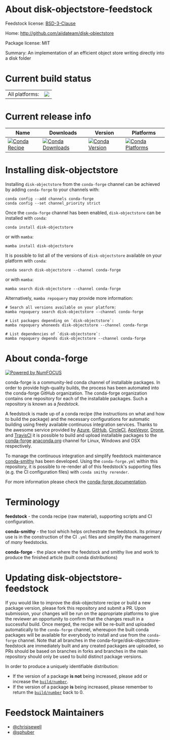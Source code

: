About disk-objectstore-feedstock
================================

Feedstock license: [BSD-3-Clause](https://github.com/conda-forge/disk-objectstore-feedstock/blob/main/LICENSE.txt)

Home: http://github.com/aiidateam/disk-objectstore

Package license: MIT

Summary: An implementation of an efficient object store writing directly into a disk folder

Current build status
====================


<table><tr><td>All platforms:</td>
    <td>
      <a href="https://dev.azure.com/conda-forge/feedstock-builds/_build/latest?definitionId=11329&branchName=main">
        <img src="https://dev.azure.com/conda-forge/feedstock-builds/_apis/build/status/disk-objectstore-feedstock?branchName=main">
      </a>
    </td>
  </tr>
</table>

Current release info
====================

| Name | Downloads | Version | Platforms |
| --- | --- | --- | --- |
| [![Conda Recipe](https://img.shields.io/badge/recipe-disk--objectstore-green.svg)](https://anaconda.org/conda-forge/disk-objectstore) | [![Conda Downloads](https://img.shields.io/conda/dn/conda-forge/disk-objectstore.svg)](https://anaconda.org/conda-forge/disk-objectstore) | [![Conda Version](https://img.shields.io/conda/vn/conda-forge/disk-objectstore.svg)](https://anaconda.org/conda-forge/disk-objectstore) | [![Conda Platforms](https://img.shields.io/conda/pn/conda-forge/disk-objectstore.svg)](https://anaconda.org/conda-forge/disk-objectstore) |

Installing disk-objectstore
===========================

Installing `disk-objectstore` from the `conda-forge` channel can be achieved by adding `conda-forge` to your channels with:

```
conda config --add channels conda-forge
conda config --set channel_priority strict
```

Once the `conda-forge` channel has been enabled, `disk-objectstore` can be installed with `conda`:

```
conda install disk-objectstore
```

or with `mamba`:

```
mamba install disk-objectstore
```

It is possible to list all of the versions of `disk-objectstore` available on your platform with `conda`:

```
conda search disk-objectstore --channel conda-forge
```

or with `mamba`:

```
mamba search disk-objectstore --channel conda-forge
```

Alternatively, `mamba repoquery` may provide more information:

```
# Search all versions available on your platform:
mamba repoquery search disk-objectstore --channel conda-forge

# List packages depending on `disk-objectstore`:
mamba repoquery whoneeds disk-objectstore --channel conda-forge

# List dependencies of `disk-objectstore`:
mamba repoquery depends disk-objectstore --channel conda-forge
```


About conda-forge
=================

[![Powered by
NumFOCUS](https://img.shields.io/badge/powered%20by-NumFOCUS-orange.svg?style=flat&colorA=E1523D&colorB=007D8A)](https://numfocus.org)

conda-forge is a community-led conda channel of installable packages.
In order to provide high-quality builds, the process has been automated into the
conda-forge GitHub organization. The conda-forge organization contains one repository
for each of the installable packages. Such a repository is known as a *feedstock*.

A feedstock is made up of a conda recipe (the instructions on what and how to build
the package) and the necessary configurations for automatic building using freely
available continuous integration services. Thanks to the awesome service provided by
[Azure](https://azure.microsoft.com/en-us/services/devops/), [GitHub](https://github.com/),
[CircleCI](https://circleci.com/), [AppVeyor](https://www.appveyor.com/),
[Drone](https://cloud.drone.io/welcome), and [TravisCI](https://travis-ci.com/)
it is possible to build and upload installable packages to the
[conda-forge](https://anaconda.org/conda-forge) [anaconda.org](https://anaconda.org/)
channel for Linux, Windows and OSX respectively.

To manage the continuous integration and simplify feedstock maintenance
[conda-smithy](https://github.com/conda-forge/conda-smithy) has been developed.
Using the ``conda-forge.yml`` within this repository, it is possible to re-render all of
this feedstock's supporting files (e.g. the CI configuration files) with ``conda smithy rerender``.

For more information please check the [conda-forge documentation](https://conda-forge.org/docs/).

Terminology
===========

**feedstock** - the conda recipe (raw material), supporting scripts and CI configuration.

**conda-smithy** - the tool which helps orchestrate the feedstock.
                   Its primary use is in the construction of the CI ``.yml`` files
                   and simplify the management of *many* feedstocks.

**conda-forge** - the place where the feedstock and smithy live and work to
                  produce the finished article (built conda distributions)


Updating disk-objectstore-feedstock
===================================

If you would like to improve the disk-objectstore recipe or build a new
package version, please fork this repository and submit a PR. Upon submission,
your changes will be run on the appropriate platforms to give the reviewer an
opportunity to confirm that the changes result in a successful build. Once
merged, the recipe will be re-built and uploaded automatically to the
`conda-forge` channel, whereupon the built conda packages will be available for
everybody to install and use from the `conda-forge` channel.
Note that all branches in the conda-forge/disk-objectstore-feedstock are
immediately built and any created packages are uploaded, so PRs should be based
on branches in forks and branches in the main repository should only be used to
build distinct package versions.

In order to produce a uniquely identifiable distribution:
 * If the version of a package **is not** being increased, please add or increase
   the [``build/number``](https://docs.conda.io/projects/conda-build/en/latest/resources/define-metadata.html#build-number-and-string).
 * If the version of a package **is** being increased, please remember to return
   the [``build/number``](https://docs.conda.io/projects/conda-build/en/latest/resources/define-metadata.html#build-number-and-string)
   back to 0.

Feedstock Maintainers
=====================

* [@chrisjsewell](https://github.com/chrisjsewell/)
* [@sphuber](https://github.com/sphuber/)

